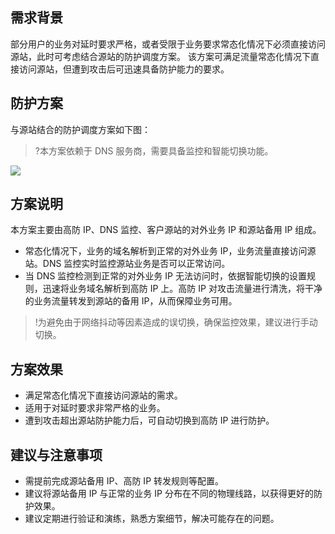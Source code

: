 ## 需求背景
部分用户的业务对延时要求严格，或者受限于业务要求常态化情况下必须直接访问源站，此时可考虑结合源站的防护调度方案。
该方案可满足流量常态化情况下直接访问源站，但遭到攻击后可迅速具备防护能力的要求。
## 防护方案
与源站结合的防护调度方案如下图：
>?本方案依赖于 DNS 服务商，需要具备监控和智能切换功能。
>
 ![](https://main.qcloudimg.com/raw/302376f5b0a0a2c11391cffaa16cab65.png)

## 方案说明
本方案主要由高防 IP、DNS 监控、客户源站的对外业务 IP 和源站备用 IP 组成。
- 常态化情况下，业务的域名解析到正常的对外业务 IP，业务流量直接访问源站。DNS 监控实时监控源站业务是否可以正常访问。
- 当 DNS 监控检测到正常的对外业务 IP 无法访问时，依据智能切换的设置规则，迅速将业务域名解析到高防 IP 上。高防 IP 对攻击流量进行清洗，将干净的业务流量转发到源站的备用 IP，从而保障业务可用。
>!为避免由于网络抖动等因素造成的误切换，确保监控效果，建议进行手动切换。


## 方案效果
- 满足常态化情况下直接访问源站的需求。
- 适用于对延时要求非常严格的业务。
- 遭到攻击超出源站防护能力后，可自动切换到高防 IP 进行防护。

## 建议与注意事项
- 需提前完成源站备用 IP、高防 IP 转发规则等配置。
- 建议将源站备用 IP 与正常的业务 IP 分布在不同的物理线路，以获得更好的防护效果。
- 建议定期进行验证和演练，熟悉方案细节，解决可能存在的问题。

